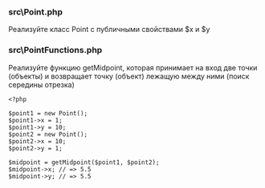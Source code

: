 ### src\Point.php

Реализуйте класс Point с публичными свойствами $x и $y

### src\PointFunctions.php

Реализуйте функцию getMidpoint, которая принимает на вход
две точки (объекты) и возвращает точку (объект) лежащую
между ними (поиск середины отрезка)

    <?php

    $point1 = new Point();
    $point1->x = 1;
    $point1->y = 10;
    $point2 = new Point();
    $point2->x = 10;
    $point2->y = 1;
    
    $midpoint = getMidpoint($point1, $point2);
    $midpoint->x; // => 5.5
    $midpoint->y; // => 5.5